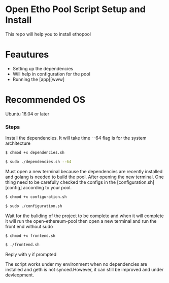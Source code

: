 # Open Etho Pool Script Setup and Install

This repo will help you to install ethopool
# Feautures
  - Setting up the dependencies
  - Will help in configuration for the pool
  - Running the [app][www]

# Recommended OS
  Ubuntu 16.04 or later

### Steps

Install the dependencies. It will take time --64 flag is for the system architecture
```sh
$ chmod +x dependencies.sh
```

```sh
$ sudo ./dependencies.sh --64
```

Must open a new terminal because the dependencies are recently installed and golang is needed to build the pool. After opening the new terminal. One thing need to be carefully checked the configs in the [configuration.sh][config] according to your pool. 

```sh
$ chmod +x configuration.sh
```

```sh
$ sudo ./configuration.sh
```

Wait for the buliding of the project to be complete and when it will complete it will run the open-ethereum-pool then open a new terminal and run the front end without sudo

```sh
$ chmod +x frontend.sh
```

```sh
$ ./frontend.sh
```

Reply with y if prompted

The script works under my environment when no dependencies are installed and geth is not synced.However, it can still be improved and under devleopment.
